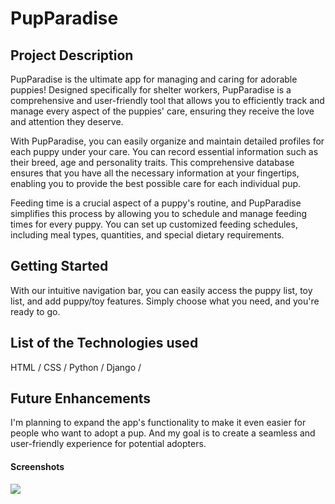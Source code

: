 # PupParadise

## Project Description

PupParadise is the ultimate app for managing and caring for adorable puppies! Designed specifically for shelter workers, PupParadise is a comprehensive and user-friendly tool that allows you to efficiently track and manage every aspect of the puppies' care, ensuring they receive the love and attention they deserve.

With PupParadise, you can easily organize and maintain detailed profiles for each puppy under your care. You can record essential information such as their breed, age and personality traits. This comprehensive database ensures that you have all the necessary information at your fingertips, enabling you to provide the best possible care for each individual pup.

Feeding time is a crucial aspect of a puppy's routine, and PupParadise simplifies this process by allowing you to schedule and manage feeding times for every puppy. You can set up customized feeding schedules, including meal types, quantities, and special dietary requirements.

## Getting Started

With our intuitive navigation bar, you can easily access the puppy list, toy list, and add puppy/toy features. Simply choose what you need, and you're ready to go.

## List of the Technologies used

HTML
/ CSS /
Python
/ Django /

## Future Enhancements

I'm planning to expand the app's functionality to make it even easier for people who want to adopt a pup. And my goal is to create a seamless and user-friendly experience for potential adopters.

#### Screenshots

![](https://i.imgur.com/LEphiKA.jpg)
